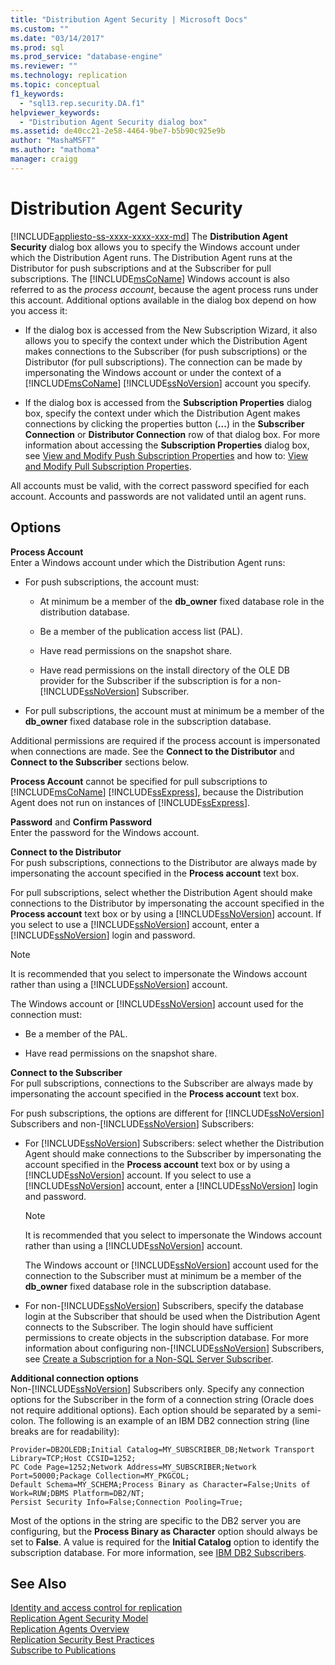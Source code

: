 ```yaml
---
title: "Distribution Agent Security | Microsoft Docs"
ms.custom: ""
ms.date: "03/14/2017"
ms.prod: sql
ms.prod_service: "database-engine"
ms.reviewer: ""
ms.technology: replication
ms.topic: conceptual
f1_keywords: 
  - "sql13.rep.security.DA.f1"
helpviewer_keywords: 
  - "Distribution Agent Security dialog box"
ms.assetid: de40cc21-2e58-4464-9be7-b5b90c925e9b
author: "MashaMSFT"
ms.author: "mathoma"
manager: craigg
---
```

# Distribution Agent Security
[!INCLUDE[appliesto-ss-xxxx-xxxx-xxx-md](../../includes/appliesto-ss-xxxx-xxxx-xxx-md.md)]
  The **Distribution Agent Security** dialog box allows you to specify the Windows account under which the Distribution Agent runs. The Distribution Agent runs at the Distributor for push subscriptions and at the Subscriber for pull subscriptions. The [!INCLUDE[msCoName](../../includes/msconame-md.md)] Windows account is also referred to as the *process account*, because the agent process runs under this account. Additional options available in the dialog box depend on how you access it:  
  
-   If the dialog box is accessed from the New Subscription Wizard, it also allows you to specify the context under which the Distribution Agent makes connections to the Subscriber (for push subscriptions) or the Distributor (for pull subscriptions). The connection can be made by impersonating the Windows account or under the context of a [!INCLUDE[msCoName](../../includes/msconame-md.md)] [!INCLUDE[ssNoVersion](../../includes/ssnoversion-md.md)] account you specify.  
  
-   If the dialog box is accessed from the **Subscription Properties** dialog box, specify the context under which the Distribution Agent makes connections by clicking the properties button (**...**) in the **Subscriber Connection** or **Distributor Connection** row of that dialog box. For more information about accessing the **Subscription Properties** dialog box, see [View and Modify Push Subscription Properties](../../relational-databases/replication/view-and-modify-push-subscription-properties.md) and how to: [View and Modify Pull Subscription Properties](../../relational-databases/replication/view-and-modify-pull-subscription-properties.md).  
  
 All accounts must be valid, with the correct password specified for each account. Accounts and passwords are not validated until an agent runs.  
  
## Options  
 **Process Account**  
 Enter a Windows account under which the Distribution Agent runs:  
  
-   For push subscriptions, the account must:  
  
    -   At minimum be a member of the **db_owner** fixed database role in the distribution database.  
  
    -   Be a member of the publication access list (PAL).  
  
    -   Have read permissions on the snapshot share.  
  
    -   Have read permissions on the install directory of the OLE DB provider for the Subscriber if the subscription is for a non-[!INCLUDE[ssNoVersion](../../includes/ssnoversion-md.md)] Subscriber.  
  
-   For pull subscriptions, the account must at minimum be a member of the **db_owner** fixed database role in the subscription database.  
  
 Additional permissions are required if the process account is impersonated when connections are made. See the **Connect to the Distributor** and **Connect to the Subscriber** sections below.  
  
 **Process Account** cannot be specified for pull subscriptions to [!INCLUDE[msCoName](../../includes/msconame-md.md)] [!INCLUDE[ssExpress](../../includes/ssexpress-md.md)], because the Distribution Agent does not run on instances of [!INCLUDE[ssExpress](../../includes/ssexpress-md.md)].  
  
 **Password** and **Confirm Password**  
 Enter the password for the Windows account.  
  
 **Connect to the Distributor**  
 For push subscriptions, connections to the Distributor are always made by impersonating the account specified in the **Process account** text box.  
  
 For pull subscriptions, select whether the Distribution Agent should make connections to the Distributor by impersonating the account specified in the **Process account** text box or by using a [!INCLUDE[ssNoVersion](../../includes/ssnoversion-md.md)] account. If you select to use a [!INCLUDE[ssNoVersion](../../includes/ssnoversion-md.md)] account, enter a [!INCLUDE[ssNoVersion](../../includes/ssnoversion-md.md)] login and password.  
  
> [!NOTE]  
>  It is recommended that you select to impersonate the Windows account rather than using a [!INCLUDE[ssNoVersion](../../includes/ssnoversion-md.md)] account.  
  
 The Windows account or [!INCLUDE[ssNoVersion](../../includes/ssnoversion-md.md)] account used for the connection must:  
  
-   Be a member of the PAL.  
  
-   Have read permissions on the snapshot share.  
  
 **Connect to the Subscriber**  
 For pull subscriptions, connections to the Subscriber are always made by impersonating the account specified in the **Process account** text box.  
  
 For push subscriptions, the options are different for [!INCLUDE[ssNoVersion](../../includes/ssnoversion-md.md)] Subscribers and non-[!INCLUDE[ssNoVersion](../../includes/ssnoversion-md.md)] Subscribers:  
  
-   For [!INCLUDE[ssNoVersion](../../includes/ssnoversion-md.md)] Subscribers: select whether the Distribution Agent should make connections to the Subscriber by impersonating the account specified in the **Process account** text box or by using a [!INCLUDE[ssNoVersion](../../includes/ssnoversion-md.md)] account. If you select to use a [!INCLUDE[ssNoVersion](../../includes/ssnoversion-md.md)] account, enter a [!INCLUDE[ssNoVersion](../../includes/ssnoversion-md.md)] login and password.  
  
    > [!NOTE]  
    >  It is recommended that you select to impersonate the Windows account rather than using a [!INCLUDE[ssNoVersion](../../includes/ssnoversion-md.md)] account.  
  
     The Windows account or [!INCLUDE[ssNoVersion](../../includes/ssnoversion-md.md)] account used for the connection to the Subscriber must at minimum be a member of the **db_owner** fixed database role in the subscription database.  
  
-   For non-[!INCLUDE[ssNoVersion](../../includes/ssnoversion-md.md)] Subscribers, specify the database login at the Subscriber that should be used when the Distribution Agent connects to the Subscriber. The login should have sufficient permissions to create objects in the subscription database. For more information about configuring non-[!INCLUDE[ssNoVersion](../../includes/ssnoversion-md.md)] Subscribers, see [Create a Subscription for a Non-SQL Server Subscriber](../../relational-databases/replication/create-a-subscription-for-a-non-sql-server-subscriber.md).  
  
 **Additional connection options**  
 Non-[!INCLUDE[ssNoVersion](../../includes/ssnoversion-md.md)] Subscribers only. Specify any connection options for the Subscriber in the form of a connection string (Oracle does not require additional options). Each option should be separated by a semi-colon. The following is an example of an IBM DB2 connection string (line breaks are for readability):  
  
```  
Provider=DB2OLEDB;Initial Catalog=MY_SUBSCRIBER_DB;Network Transport Library=TCP;Host CCSID=1252;  
PC Code Page=1252;Network Address=MY_SUBSCRIBER;Network Port=50000;Package Collection=MY_PKGCOL;  
Default Schema=MY_SCHEMA;Process Binary as Character=False;Units of Work=RUW;DBMS Platform=DB2/NT;  
Persist Security Info=False;Connection Pooling=True;  
```  
  
 Most of the options in the string are specific to the DB2 server you are configuring, but the **Process Binary as Character** option should always be set to **False**. A value is required for the **Initial Catalog** option to identify the subscription database. For more information, see [IBM DB2 Subscribers](../../relational-databases/replication/non-sql/ibm-db2-subscribers.md).  
  
## See Also  
 [Identity and access control for replication](../../relational-databases/replication/security/identity-and-access-control-replication.md)   
 [Replication Agent Security Model](../../relational-databases/replication/security/replication-agent-security-model.md)   
 [Replication Agents Overview](../../relational-databases/replication/agents/replication-agents-overview.md)   
 [Replication Security Best Practices](../../relational-databases/replication/security/replication-security-best-practices.md)   
 [Subscribe to Publications](../../relational-databases/replication/subscribe-to-publications.md)  
  
  
